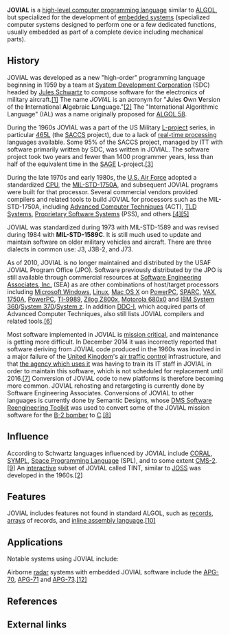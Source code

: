**JOVIAL** is a [high-level computer programming language][0] similar to [ALGOL][1], but specialized for the development of [embedded systems][2] (specialized computer systems designed to perform one or a few dedicated functions, usually embedded as part of a complete device including mechanical parts).

## History

JOVIAL was developed as a new "high-order" programming language beginning in 1959 by a team at [System Development Corporation][3] (SDC) headed by [Jules Schwartz][4] to compose software for the electronics of military aircraft.[\[1\]][5] The name _JOVIAL_ is an acronym for "**J**ules **O**wn **V**ersion of the **I**nternational **A**lgebraic **L**anguage."[\[2\]][6] The "International Algorithmic Language" (IAL) was a name originally proposed for [ALGOL 58][7].

During the 1960s JOVIAL was a part of the US Military [L-project][8] series, in particular [465L][9] (the [SACCS][10] project), due to a lack of [real-time processing][11] languages available. Some 95% of the SACCS project, managed by ITT with software primarily written by SDC, was written in JOVIAL. The software project took two years and fewer than 1400 programmer years, less than half of the equivalent time in the [SAGE][12] L-project.[\[3\]][13]

During the late 1970s and early 1980s, the [U.S. Air Force][14] adopted a standardized [CPU][15], the [MIL-STD-1750A][16], and subsequent JOVIAL programs were built for that processor. Several commercial vendors provided compilers and related tools to build JOVIAL for processors such as the MIL-STD-1750A, including [Advanced Computer Techniques][17] (ACT), [TLD Systems][18], [Proprietary Software Systems][19] (PSS), and others.[\[4\]][20][\[5\]][21]

JOVIAL was standardized during 1973 with MIL-STD-1589 and was revised during 1984 with **MIL-STD-1589C**. It is still much used to update and maintain software on older military vehicles and aircraft. There are three dialects in common use: J3, J3B-2, and J73\.

As of 2010, JOVIAL is no longer maintained and distributed by the USAF JOVIAL Program Office (JPO). Software previously distributed by the JPO is still available through commercial resources at [Software Engineering Associates, Inc.][22] (SEA) as are other combinations of host/target processors including [Microsoft Windows][23], [Linux][24], [Mac OS X][25] on [PowerPC][26], [SPARC][27], [VAX][28], [1750A][29], [PowerPC][26], [TI-9989][30], [Zilog Z800x][31], [Motorola 680x0][32] and [IBM System 360][33]/[System 370][34]/[System z][35]. In addition [DDC-I][36], which acquired parts of Advanced Computer Techniques, also still lists JOVIAL compilers and related tools.[\[6\]][37]

Most software implemented in JOVIAL is [mission critical][38], and maintenance is getting more difficult. In December 2014 it was incorrectly reported that software deriving from JOVIAL code produced in the 1960s was involved in a major failure of the [United Kingdom][39]'s [air traffic control][40] infrastructure, and that [the agency which uses it][41] was having to train its IT staff in JOVIAL in order to maintain this software, which is not scheduled for replacement until 2016\.[\[7\]][42] Conversion of JOVIAL code to new platforms is therefore becoming more common. JOVIAL rehosting and retargeting is currently done by Software Engineering Associates. Conversions of JOVIAL to other languages is currently done by Semantic Designs, whose [DMS Software Reengineering Toolkit][43] was used to convert some of the JOVIAL mission software for the [B-2 bomber][44] to [C][45].[\[8\]][46]

## Influence

According to Schwartz languages influenced by JOVIAL include [CORAL][47], [SYMPL][48], [Space Programming Language][49] (SPL), and to some extent [CMS-2][50].[\[9\]][51] An [interactive][52] subset of JOVIAL called TINT, similar to [JOSS][53] was developed in the 1960s.[\[2\]][6]

## Features

JOVIAL includes features not found in standard ALGOL, such as [records][54], [arrays][55] of records, and [inline assembly language][56].[\[10\]][57]

## Applications

Notable systems using JOVIAL include:

Airborne [radar][58] systems with embedded JOVIAL software include the [APG-70][59], [APG-71][60] and [APG-73][61].[\[12\]][62]

## References

## External links

[0]: /wiki/High-level_programming_language "High-level programming language"
[1]: /wiki/ALGOL "ALGOL"
[2]: /wiki/Embedded_system "Embedded system"
[3]: /wiki/System_Development_Corporation "System Development Corporation"
[4]: /wiki/Jules_Schwartz "Jules Schwartz"
[5]: #cite_note-1
[6]: #cite_note-Schwartz-2
[7]: /wiki/ALGOL_58 "ALGOL 58"
[8]: /w/index.php?title=L-project&action=edit&redlink=1 "L-project (page does not exist)"
[9]: /wiki/ITT_465L_Strategic_Air_Command_Control_System "ITT 465L Strategic Air Command Control System"
[10]: /wiki/SACCS "SACCS"
[11]: /wiki/Real-time_computing "Real-time computing"
[12]: /wiki/Semi_Automatic_Ground_Environment "Semi Automatic Ground Environment"
[13]: #cite_note-3
[14]: /wiki/U.S._Air_Force "U.S. Air Force"
[15]: /wiki/Central_processing_unit "Central processing unit"
[16]: /wiki/MIL-STD-1750A "MIL-STD-1750A"
[17]: /wiki/Advanced_Computer_Techniques "Advanced Computer Techniques"
[18]: /wiki/TLD_Systems "TLD Systems"
[19]: /w/index.php?title=Proprietary_Software_Systems&action=edit&redlink=1 "Proprietary Software Systems (page does not exist)"
[20]: #cite_note-4
[21]: #cite_note-5
[22]: /w/index.php?title=Software_Engineering_Associates,_Inc.&action=edit&redlink=1 "Software Engineering Associates, Inc. (page does not exist)"
[23]: /wiki/Microsoft_Windows "Microsoft Windows"
[24]: /wiki/Linux "Linux"
[25]: /wiki/Mac_OS_X "Mac OS X"
[26]: /wiki/PowerPC "PowerPC"
[27]: /wiki/SPARC "SPARC"
[28]: /wiki/VAX "VAX"
[29]: /wiki/1750A "1750A"
[30]: /wiki/Texas_Instruments_TMS9900 "Texas Instruments TMS9900"
[31]: /wiki/Zilog_Z8000 "Zilog Z8000"
[32]: /wiki/Motorola_68000_family "Motorola 68000 family"
[33]: /wiki/IBM_System_360 "IBM System 360"
[34]: /wiki/IBM_System/370 "IBM System/370"
[35]: /wiki/IBM_System_z "IBM System z"
[36]: /wiki/DDC-I "DDC-I"
[37]: #cite_note-6
[38]: /wiki/Mission_critical "Mission critical"
[39]: /wiki/United_Kingdom "United Kingdom"
[40]: /wiki/Air_traffic_control "Air traffic control"
[41]: /wiki/NATS_Holdings "NATS Holdings"
[42]: #cite_note-7
[43]: /wiki/DMS_Software_Reengineering_Toolkit "DMS Software Reengineering Toolkit"
[44]: /wiki/Northrop_Grumman_B-2_Spirit "Northrop Grumman B-2 Spirit"
[45]: /wiki/C_(programming_language) "C (programming language)"
[46]: #cite_note-8
[47]: /wiki/CORAL_66 "CORAL 66"
[48]: /wiki/SYMPL "SYMPL"
[49]: /w/index.php?title=Space_Programming_Language&action=edit&redlink=1 "Space Programming Language (page does not exist)"
[50]: /wiki/CMS-2_(programming_language) "CMS-2 (programming language)"
[51]: #cite_note-NAVEDTRA_10088-B-9
[52]: /wiki/Interactive_computing "Interactive computing"
[53]: /wiki/JOSS "JOSS"
[54]: /wiki/Record_(computer_science) "Record (computer science)"
[55]: /wiki/Array_data_type "Array data type"
[56]: /wiki/Inline_assembler "Inline assembler"
[57]: #cite_note-10
[58]: /wiki/Radar "Radar"
[59]: /wiki/APG-70 "APG-70"
[60]: /wiki/APG-71 "APG-71"
[61]: /wiki/APG-73 "APG-73"
[62]: #cite_note-12